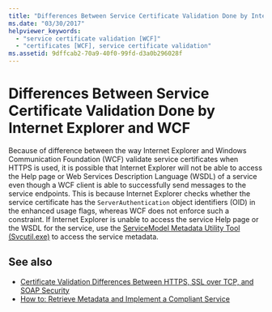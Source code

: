```yaml
---
title: "Differences Between Service Certificate Validation Done by Internet Explorer and WCF"
ms.date: "03/30/2017"
helpviewer_keywords: 
  - "service certificate validation [WCF]"
  - "certificates [WCF], service certificate validation"
ms.assetid: 9dffcab2-70a9-40f0-99fd-d3a0b296028f
---
```

# Differences Between Service Certificate Validation Done by Internet Explorer and WCF
Because of difference between the way Internet Explorer and Windows Communication Foundation (WCF) validate service certificates when HTTPS is used, it is possible that Internet Explorer will not be able to access the Help page or Web Services Description Language (WSDL) of a service even though a WCF client is able to successfully send messages to the service endpoints. This is because Internet Explorer checks whether the service certificate has the `ServerAuthentication` object identifiers (OID) in the enhanced usage flags, whereas WCF does not enforce such a constraint. If Internet Explorer is unable to access the service Help page or the WSDL for the service, use the [ServiceModel Metadata Utility Tool (Svcutil.exe)](../../../../docs/framework/wcf/servicemodel-metadata-utility-tool-svcutil-exe.md) to access the service metadata.  
  
## See also

- [Certificate Validation Differences Between HTTPS, SSL over TCP, and SOAP Security](../../../../docs/framework/wcf/feature-details/cert-val-diff-https-ssl-over-tcp-and-soap.md)
- [How to: Retrieve Metadata and Implement a Compliant Service](../../../../docs/framework/wcf/feature-details/how-to-retrieve-metadata-and-implement-a-compliant-service.md)
